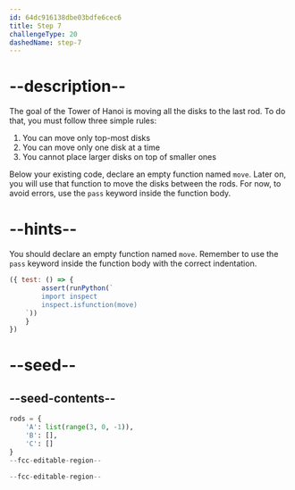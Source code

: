 ```yaml
---
id: 64dc916138dbe03bdfe6cec6
title: Step 7
challengeType: 20
dashedName: step-7
---
```


# --description--

The goal of the Tower of Hanoi is moving all the disks to the last rod. To do that, you must follow three simple rules:

1. You can move only top-most disks
2. You can move only one disk at a time
3. You cannot place larger disks on top of smaller ones

Below your existing code, declare an empty function named `move`. Later on, you will use that function to move the disks between the rods. For now, to avoid errors, use the `pass` keyword inside the function body.

# --hints--

You should declare an empty function named `move`. Remember to use the `pass` keyword inside the function body with the correct indentation.

```js
({ test: () => {
		assert(runPython(`
        import inspect
        inspect.isfunction(move)
    `))
	} 
})
```

# --seed--

## --seed-contents--

```py
rods = {
    'A': list(range(3, 0, -1)),
    'B': [],
    'C': []
}
--fcc-editable-region--

--fcc-editable-region--
```
